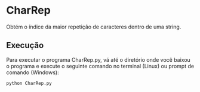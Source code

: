 # CharRep

Obtém o índice da maior repetição de caracteres dentro de uma string.

## Execução

Para executar o programa CharRep.py, vá até o diretório onde você baixou o programa e execute o seguinte comando no terminal (Linux) ou prompt de comando (Windows):
```bash
python CharRep.py
```
